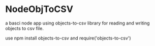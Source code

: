 # NodeObjToCSV
a basci node app using objects-to-csv library for reading and writing objects to csv file.

use npm install objects-to-csv and require('objects-to-csv') 
